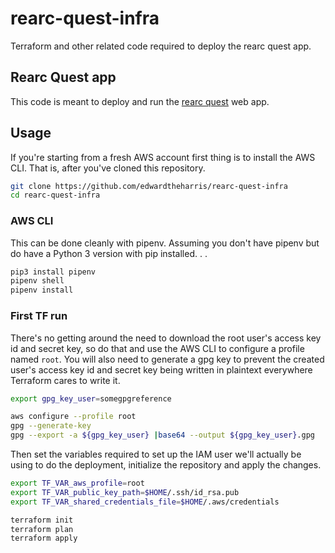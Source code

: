 # rearc-quest-infra

Terraform and other related code required to deploy the rearc quest app.

## Rearc Quest app

This code is meant to deploy and run the [rearc quest](https://github.com/rearc/quest) web app.

## Usage

If you're starting from a fresh AWS account first thing is to install the AWS CLI. That is, after you've cloned this repository.

```bash
git clone https://github.com/edwardtheharris/rearc-quest-infra
cd rearc-quest-infra
```

### AWS CLI

This can be done cleanly with pipenv. Assuming you don't have pipenv but do have a Python 3 version with pip installed. . .

```bash
pip3 install pipenv
pipenv shell 
pipenv install
```

### First TF run

There's no getting around the need to download the root user's access key id and secret key, so do that and use the AWS CLI to configure a profile named `root`. You will also need to generate a gpg key to prevent the created user's access key id and secret key being written in plaintext everywhere Terraform cares to write it.

```bash
export gpg_key_user=somegpgreference

aws configure --profile root
gpg --generate-key
gpg --export -a ${gpg_key_user} |base64 --output ${gpg_key_user}.gpg
```

Then set the variables required to set up the IAM user we'll actually be using to do the deployment, initialize the repository and apply the changes.

```bash
export TF_VAR_aws_profile=root
export TF_VAR_public_key_path=$HOME/.ssh/id_rsa.pub
export TF_VAR_shared_credentials_file=$HOME/.aws/credentials

terraform init
terraform plan
terraform apply
```


